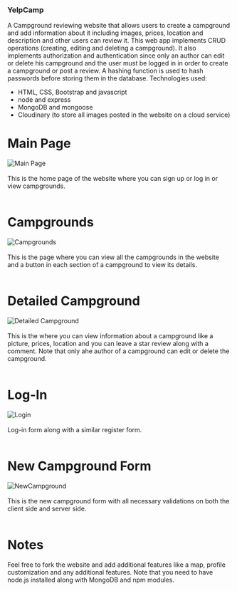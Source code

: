 ### YelpCamp
 A Campground reviewing website that allows users to create a campground and add information about it including images, prices, location and description and other users can review it. This web app implements CRUD operations (creating, editing and deleting a campground). It also implements authorization and authentication since only an author can edit or delete his campground and the user must be logged in in order to create a campground or post a review. A hashing function is used to hash passwords before storing them in the database.
 Technologies used:
 - HTML, CSS, Bootstrap and javascript
 - node and express
 - MongoDB and mongoose
 - Cloudinary (to store all images posted in the website on a cloud service)

# Main Page
![Main Page](https://user-images.githubusercontent.com/94568731/219414517-6dbd55c9-3640-4a19-82ad-7cbb585252bc.JPG)<br></br>
This is the home page of the website where you can sign up or log in or view campgrounds.<br></br>

# Campgrounds
![Campgrounds](https://user-images.githubusercontent.com/94568731/219414465-aefd17f6-e1ce-476c-963d-4bf45ed08697.JPG)<br></br>
This is the page where you can view all the campgrounds in the website and a button in each section of a campground to view its details.<br></br>

# Detailed Campground
![Detailed Campground](https://user-images.githubusercontent.com/94568731/219414495-1ed5ba0d-bf0f-44d2-9aa4-8c58d8c79ce6.JPG)<br></br>
This is the where you can view information about a campground like a picture, prices, location and you can leave a star review along with a comment. Note that only ahe author of a campground can edit or delete the campground.<br></br>

# Log-In
![Login](https://user-images.githubusercontent.com/94568731/219414503-4f11f58b-58dc-4a8c-9aaa-18950fd55d9c.JPG)<br></br>
Log-in form along with a similar register form.<br></br>

# New Campground Form
![NewCampground](https://user-images.githubusercontent.com/94568731/219414536-ec6da161-a2a1-4466-bfb9-ba0baf834781.JPG)<br></br>
This is the new campground form with all necessary validations on both the client side and server side.<br></br>

# Notes
Feel free to fork the website and add additional features like a map, profile customization and any additional features. Note that you need to have node.js installed along with MongoDB and npm modules.

